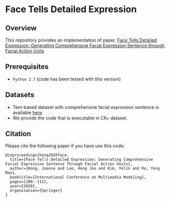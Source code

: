 # Face Tells Detailed Expression

## Overview
This repository provides an implementation of paper, [Face Tells Detailed Expression: Generating Comprehensive Facial Expression Sentence through Facial Action Units](https://link.springer.com/chapter/10.1007/978-3-030-37734-2_9)

## Prerequisites
- `Python 2.7` (code has been tested with this version)

## Datasets
- Text-based dataset with comprehensive facial expression sentence is available [here](https://github.com/joannahong/Face-Tells-Detailed-Expression-Dataset).
- We provide the code that is executable in CK+ dataset.

## Citation
Please cite the following paper if you have use this code:
```
@inproceedings{hong2020face,
  title={Face Tells Detailed Expression: Generating Comprehensive Facial Expression Sentence Through Facial Action Units},
  author={Hong, Joanna and Lee, Hong Joo and Kim, Yelin and Ro, Yong Man},
  booktitle={International Conference on Multimedia Modeling},
  pages={100--111},
  year={2020},
  organization={Springer}
}
